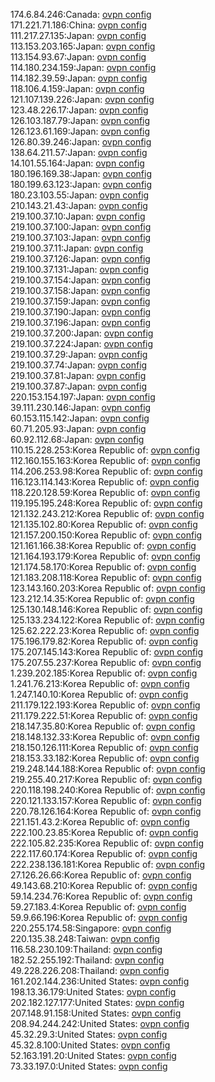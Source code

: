 174.6.84.246:Canada: [ovpn config](vpn/174_6_84_246.ovpn)  
171.221.71.186:China: [ovpn config](vpn/171_221_71_186.ovpn)  
111.217.27.135:Japan: [ovpn config](vpn/111_217_27_135.ovpn)  
113.153.203.165:Japan: [ovpn config](vpn/113_153_203_165.ovpn)  
113.154.93.67:Japan: [ovpn config](vpn/113_154_93_67.ovpn)  
114.180.234.159:Japan: [ovpn config](vpn/114_180_234_159.ovpn)  
114.182.39.59:Japan: [ovpn config](vpn/114_182_39_59.ovpn)  
118.106.4.159:Japan: [ovpn config](vpn/118_106_4_159.ovpn)  
121.107.139.226:Japan: [ovpn config](vpn/121_107_139_226.ovpn)  
123.48.226.17:Japan: [ovpn config](vpn/123_48_226_17.ovpn)  
126.103.187.79:Japan: [ovpn config](vpn/126_103_187_79.ovpn)  
126.123.61.169:Japan: [ovpn config](vpn/126_123_61_169.ovpn)  
126.80.39.246:Japan: [ovpn config](vpn/126_80_39_246.ovpn)  
138.64.211.57:Japan: [ovpn config](vpn/138_64_211_57.ovpn)  
14.101.55.164:Japan: [ovpn config](vpn/14_101_55_164.ovpn)  
180.196.169.38:Japan: [ovpn config](vpn/180_196_169_38.ovpn)  
180.199.63.123:Japan: [ovpn config](vpn/180_199_63_123.ovpn)  
180.23.103.55:Japan: [ovpn config](vpn/180_23_103_55.ovpn)  
210.143.21.43:Japan: [ovpn config](vpn/210_143_21_43.ovpn)  
219.100.37.10:Japan: [ovpn config](vpn/219_100_37_10.ovpn)  
219.100.37.100:Japan: [ovpn config](vpn/219_100_37_100.ovpn)  
219.100.37.103:Japan: [ovpn config](vpn/219_100_37_103.ovpn)  
219.100.37.11:Japan: [ovpn config](vpn/219_100_37_11.ovpn)  
219.100.37.126:Japan: [ovpn config](vpn/219_100_37_126.ovpn)  
219.100.37.131:Japan: [ovpn config](vpn/219_100_37_131.ovpn)  
219.100.37.154:Japan: [ovpn config](vpn/219_100_37_154.ovpn)  
219.100.37.158:Japan: [ovpn config](vpn/219_100_37_158.ovpn)  
219.100.37.159:Japan: [ovpn config](vpn/219_100_37_159.ovpn)  
219.100.37.190:Japan: [ovpn config](vpn/219_100_37_190.ovpn)  
219.100.37.196:Japan: [ovpn config](vpn/219_100_37_196.ovpn)  
219.100.37.200:Japan: [ovpn config](vpn/219_100_37_200.ovpn)  
219.100.37.224:Japan: [ovpn config](vpn/219_100_37_224.ovpn)  
219.100.37.29:Japan: [ovpn config](vpn/219_100_37_29.ovpn)  
219.100.37.74:Japan: [ovpn config](vpn/219_100_37_74.ovpn)  
219.100.37.81:Japan: [ovpn config](vpn/219_100_37_81.ovpn)  
219.100.37.87:Japan: [ovpn config](vpn/219_100_37_87.ovpn)  
220.153.154.197:Japan: [ovpn config](vpn/220_153_154_197.ovpn)  
39.111.230.146:Japan: [ovpn config](vpn/39_111_230_146.ovpn)  
60.153.115.142:Japan: [ovpn config](vpn/60_153_115_142.ovpn)  
60.71.205.93:Japan: [ovpn config](vpn/60_71_205_93.ovpn)  
60.92.112.68:Japan: [ovpn config](vpn/60_92_112_68.ovpn)  
110.15.228.253:Korea Republic of: [ovpn config](vpn/110_15_228_253.ovpn)  
112.160.155.163:Korea Republic of: [ovpn config](vpn/112_160_155_163.ovpn)  
114.206.253.98:Korea Republic of: [ovpn config](vpn/114_206_253_98.ovpn)  
116.123.114.143:Korea Republic of: [ovpn config](vpn/116_123_114_143.ovpn)  
118.220.128.59:Korea Republic of: [ovpn config](vpn/118_220_128_59.ovpn)  
119.195.195.248:Korea Republic of: [ovpn config](vpn/119_195_195_248.ovpn)  
121.132.243.212:Korea Republic of: [ovpn config](vpn/121_132_243_212.ovpn)  
121.135.102.80:Korea Republic of: [ovpn config](vpn/121_135_102_80.ovpn)  
121.157.200.150:Korea Republic of: [ovpn config](vpn/121_157_200_150.ovpn)  
121.161.166.38:Korea Republic of: [ovpn config](vpn/121_161_166_38.ovpn)  
121.164.193.179:Korea Republic of: [ovpn config](vpn/121_164_193_179.ovpn)  
121.174.58.170:Korea Republic of: [ovpn config](vpn/121_174_58_170.ovpn)  
121.183.208.118:Korea Republic of: [ovpn config](vpn/121_183_208_118.ovpn)  
123.143.160.203:Korea Republic of: [ovpn config](vpn/123_143_160_203.ovpn)  
123.212.14.35:Korea Republic of: [ovpn config](vpn/123_212_14_35.ovpn)  
125.130.148.146:Korea Republic of: [ovpn config](vpn/125_130_148_146.ovpn)  
125.133.234.122:Korea Republic of: [ovpn config](vpn/125_133_234_122.ovpn)  
125.62.222.23:Korea Republic of: [ovpn config](vpn/125_62_222_23.ovpn)  
175.196.179.82:Korea Republic of: [ovpn config](vpn/175_196_179_82.ovpn)  
175.207.145.143:Korea Republic of: [ovpn config](vpn/175_207_145_143.ovpn)  
175.207.55.237:Korea Republic of: [ovpn config](vpn/175_207_55_237.ovpn)  
1.239.202.185:Korea Republic of: [ovpn config](vpn/1_239_202_185.ovpn)  
1.241.76.213:Korea Republic of: [ovpn config](vpn/1_241_76_213.ovpn)  
1.247.140.10:Korea Republic of: [ovpn config](vpn/1_247_140_10.ovpn)  
211.179.122.193:Korea Republic of: [ovpn config](vpn/211_179_122_193.ovpn)  
211.179.222.51:Korea Republic of: [ovpn config](vpn/211_179_222_51.ovpn)  
218.147.35.80:Korea Republic of: [ovpn config](vpn/218_147_35_80.ovpn)  
218.148.132.33:Korea Republic of: [ovpn config](vpn/218_148_132_33.ovpn)  
218.150.126.111:Korea Republic of: [ovpn config](vpn/218_150_126_111.ovpn)  
218.153.33.182:Korea Republic of: [ovpn config](vpn/218_153_33_182.ovpn)  
219.248.144.188:Korea Republic of: [ovpn config](vpn/219_248_144_188.ovpn)  
219.255.40.217:Korea Republic of: [ovpn config](vpn/219_255_40_217.ovpn)  
220.118.198.240:Korea Republic of: [ovpn config](vpn/220_118_198_240.ovpn)  
220.121.133.157:Korea Republic of: [ovpn config](vpn/220_121_133_157.ovpn)  
220.78.126.164:Korea Republic of: [ovpn config](vpn/220_78_126_164.ovpn)  
221.151.43.2:Korea Republic of: [ovpn config](vpn/221_151_43_2.ovpn)  
222.100.23.85:Korea Republic of: [ovpn config](vpn/222_100_23_85.ovpn)  
222.105.82.235:Korea Republic of: [ovpn config](vpn/222_105_82_235.ovpn)  
222.117.60.174:Korea Republic of: [ovpn config](vpn/222_117_60_174.ovpn)  
222.238.136.181:Korea Republic of: [ovpn config](vpn/222_238_136_181.ovpn)  
27.126.26.66:Korea Republic of: [ovpn config](vpn/27_126_26_66.ovpn)  
49.143.68.210:Korea Republic of: [ovpn config](vpn/49_143_68_210.ovpn)  
59.14.234.76:Korea Republic of: [ovpn config](vpn/59_14_234_76.ovpn)  
59.27.183.4:Korea Republic of: [ovpn config](vpn/59_27_183_4.ovpn)  
59.9.66.196:Korea Republic of: [ovpn config](vpn/59_9_66_196.ovpn)  
220.255.174.58:Singapore: [ovpn config](vpn/220_255_174_58.ovpn)  
220.135.38.248:Taiwan: [ovpn config](vpn/220_135_38_248.ovpn)  
116.58.230.109:Thailand: [ovpn config](vpn/116_58_230_109.ovpn)  
182.52.255.192:Thailand: [ovpn config](vpn/182_52_255_192.ovpn)  
49.228.226.208:Thailand: [ovpn config](vpn/49_228_226_208.ovpn)  
161.202.144.236:United States: [ovpn config](vpn/161_202_144_236.ovpn)  
198.13.36.179:United States: [ovpn config](vpn/198_13_36_179.ovpn)  
202.182.127.177:United States: [ovpn config](vpn/202_182_127_177.ovpn)  
207.148.91.158:United States: [ovpn config](vpn/207_148_91_158.ovpn)  
208.94.244.242:United States: [ovpn config](vpn/208_94_244_242.ovpn)  
45.32.29.3:United States: [ovpn config](vpn/45_32_29_3.ovpn)  
45.32.8.100:United States: [ovpn config](vpn/45_32_8_100.ovpn)  
52.163.191.20:United States: [ovpn config](vpn/52_163_191_20.ovpn)  
73.33.197.0:United States: [ovpn config](vpn/73_33_197_0.ovpn)  
